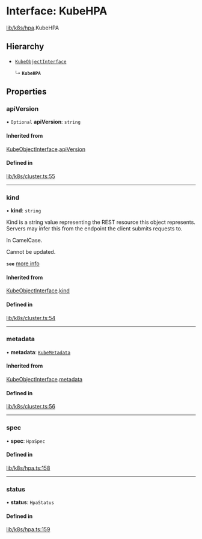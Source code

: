 # Interface: KubeHPA

[lib/k8s/hpa](../modules/lib_k8s_hpa.md).KubeHPA

## Hierarchy

- [`KubeObjectInterface`](lib_k8s_cluster.KubeObjectInterface.md)

  ↳ **`KubeHPA`**

## Properties

### apiVersion

• `Optional` **apiVersion**: `string`

#### Inherited from

[KubeObjectInterface](lib_k8s_cluster.KubeObjectInterface.md).[apiVersion](lib_k8s_cluster.KubeObjectInterface.md#apiversion)

#### Defined in

[lib/k8s/cluster.ts:55](https://github.com/headlamp-k8s/headlamp/blob/65bfc11e/frontend/src/lib/k8s/cluster.ts#L55)

___

### kind

• **kind**: `string`

Kind is a string value representing the REST resource this object represents.
Servers may infer this from the endpoint the client submits requests to.

In CamelCase.

Cannot be updated.

**`see`** [more info](https://git.k8s.io/community/contributors/devel/sig-architecture/api-conventions.md#types-kinds)

#### Inherited from

[KubeObjectInterface](lib_k8s_cluster.KubeObjectInterface.md).[kind](lib_k8s_cluster.KubeObjectInterface.md#kind)

#### Defined in

[lib/k8s/cluster.ts:54](https://github.com/headlamp-k8s/headlamp/blob/65bfc11e/frontend/src/lib/k8s/cluster.ts#L54)

___

### metadata

• **metadata**: [`KubeMetadata`](lib_k8s_cluster.KubeMetadata.md)

#### Inherited from

[KubeObjectInterface](lib_k8s_cluster.KubeObjectInterface.md).[metadata](lib_k8s_cluster.KubeObjectInterface.md#metadata)

#### Defined in

[lib/k8s/cluster.ts:56](https://github.com/headlamp-k8s/headlamp/blob/65bfc11e/frontend/src/lib/k8s/cluster.ts#L56)

___

### spec

• **spec**: `HpaSpec`

#### Defined in

[lib/k8s/hpa.ts:158](https://github.com/headlamp-k8s/headlamp/blob/65bfc11e/frontend/src/lib/k8s/hpa.ts#L158)

___

### status

• **status**: `HpaStatus`

#### Defined in

[lib/k8s/hpa.ts:159](https://github.com/headlamp-k8s/headlamp/blob/65bfc11e/frontend/src/lib/k8s/hpa.ts#L159)
